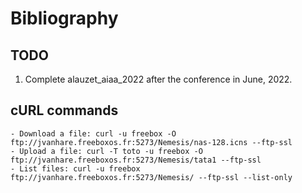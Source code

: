 # Bibliography

## TODO

1) Complete alauzet_aiaa_2022 after the conference in June, 2022.

## cURL commands

    - Download a file: curl -u freebox -O ftp://jvanhare.freeboxos.fr:5273/Nemesis/nas-128.icns --ftp-ssl
    - Upload a file: curl -T toto -u freebox -O ftp://jvanhare.freeboxos.fr:5273/Nemesis/tata1 --ftp-ssl
    - List files: curl -u freebox ftp://jvanhare.freeboxos.fr:5273/Nemesis/ --ftp-ssl --list-only